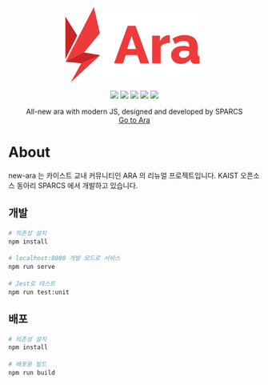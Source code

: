 <br />
<br />
<br />
<p align="center">
  <a href="https://github.com/github_username/repo">
    <img src="src/assets/Services-Ara.png" alt="Logo" height="150">
  </a>
  
  <p align="center">
    <img src="https://api.netlify.com/api/v1/badges/3a7e4374-00d4-4773-b170-95fc638526e6/deploy-status"/>
    <img src="https://img.shields.io/badge/version-1.0-informational.svg" />
    <img src="https://img.shields.io/badge/stage-OBT-critical.svg" />
    <img src="https://img.shields.io/badge/license-MIT-black.svg" />
    <img src="https://img.shields.io/badge/vue-2.x-41b883.svg" />
  </p>
  
  <p align="center">
    All-new ara with modern JS, designed and developed by SPARCS
    <br />
    <a href="https://ara-beta.sparcs.org">Go to Ara</a>
  </p>
</p>

# About
new-ara 는 카이스트 교내 커뮤니티인 ARA 의 리뉴얼 프로젝트입니다. KAIST 오픈소스 동아리 SPARCS 에서 개발하고 있습니다.


## 개발
```bash
# 의존성 설치
npm install

# localhost:8080 개발 모드로 서비스
npm run serve

# Jest로 테스트
npm run test:unit
```

## 배포
```bash
# 의존성 설치
npm install

# 배포용 빌드
npm run build
```
